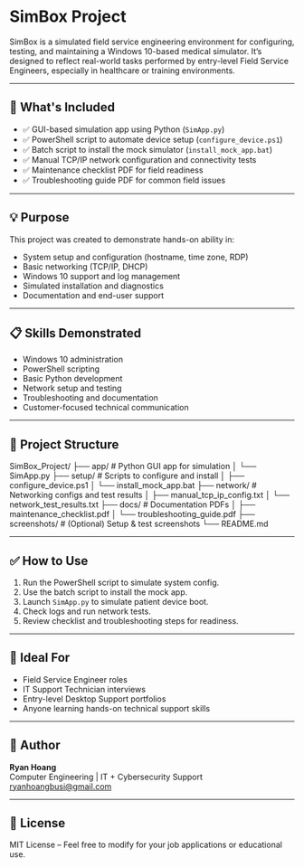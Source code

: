 # SimBox Project

SimBox is a simulated field service engineering environment for configuring, testing, and maintaining a Windows 10-based medical simulator. It’s designed to reflect real-world tasks performed by entry-level Field Service Engineers, especially in healthcare or training environments.

---

## 🔧 What's Included

- ✅ GUI-based simulation app using Python (`SimApp.py`)
- ✅ PowerShell script to automate device setup (`configure_device.ps1`)
- ✅ Batch script to install the mock simulator (`install_mock_app.bat`)
- ✅ Manual TCP/IP network configuration and connectivity tests
- ✅ Maintenance checklist PDF for field readiness
- ✅ Troubleshooting guide PDF for common field issues

---

## 💡 Purpose

This project was created to demonstrate hands-on ability in:

- System setup and configuration (hostname, time zone, RDP)
- Basic networking (TCP/IP, DHCP)
- Windows 10 support and log management
- Simulated installation and diagnostics
- Documentation and end-user support

---

## 📋 Skills Demonstrated

- Windows 10 administration
- PowerShell scripting
- Basic Python development
- Network setup and testing
- Troubleshooting and documentation
- Customer-focused technical communication

---

## 📁 Project Structure

SimBox_Project/
├── app/ # Python GUI app for simulation
│ └── SimApp.py
├── setup/ # Scripts to configure and install
│ ├── configure_device.ps1
│ └── install_mock_app.bat
├── network/ # Networking configs and test results
│ ├── manual_tcp_ip_config.txt
│ └── network_test_results.txt
├── docs/ # Documentation PDFs
│ ├── maintenance_checklist.pdf
│ └── troubleshooting_guide.pdf
├── screenshots/ # (Optional) Setup & test screenshots
└── README.md

---

## ✅ How to Use

1. Run the PowerShell script to simulate system config.
2. Use the batch script to install the mock app.
3. Launch `SimApp.py` to simulate patient device boot.
4. Check logs and run network tests.
5. Review checklist and troubleshooting steps for readiness.

---

## 💼 Ideal For

- Field Service Engineer roles
- IT Support Technician interviews
- Entry-level Desktop Support portfolios
- Anyone learning hands-on technical support skills

---

## 🔗 Author

**Ryan Hoang**  
Computer Engineering | IT + Cybersecurity Support  
[ryanhoangbusi@gmail.com](mailto:ryanhoangbusi@gmail.com)

---

## 📄 License

MIT License – Feel free to modify for your job applications or educational use.
